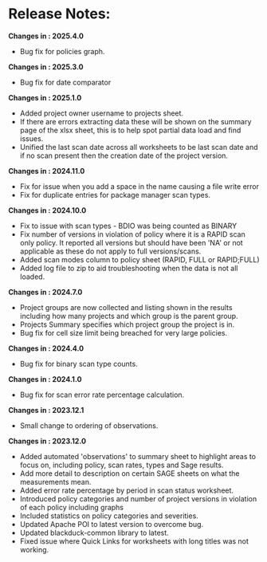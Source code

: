 # Release Notes:

**Changes in : 2025.4.0**

- Bug fix for policies graph.

**Changes in : 2025.3.0**

- Bug fix for date comparator

**Changes in : 2025.1.0**

- Added project owner username to projects sheet.
- If there are errors extracting data these will be shown on the summary page of the xlsx sheet, this is to help spot partial data load and find issues.
- Unified the last scan date across all worksheets to be last scan date and if no scan present then the creation date of the project version.

**Changes in : 2024.11.0**

- Fix for issue when you add a space in the name causing a file write error
- Fix for duplicate entries for package manager scan types.

**Changes in : 2024.10.0**

- Fix to issue with scan types - BDIO was being counted as BINARY
- Fix number of versions in violation of policy where it is a RAPID scan only policy.  It reported all versions but should have been 'NA' or not applicable as these do not apply to full versions/scans.
- Added scan modes column to policy sheet (RAPID, FULL or RAPID;FULL)
- Added log file to zip to aid troubleshooting when the data is not all loaded.

**Changes in : 2024.7.0**

- Project groups are now collected and listing shown in the results including how many projects and which group is the parent group.
- Projects Summary specifies which project group the project is in.
- Bug fix for cell size limit being breached for very large policies.
  
**Changes in : 2024.4.0**

- Bug fix for binary scan type counts.

**Changes in : 2024.1.0**

- Bug fix for scan error rate percentage calculation.

**Changes in : 2023.12.1**

- Small change to ordering of observations.

**Changes in : 2023.12.0**

- Added automated 'observations' to summary sheet to highlight areas to focus on, including policy, scan rates, types and Sage results.
- Add more detail to description on certain SAGE sheets on what the measurements mean.
- Added error rate percentage by period in scan status worksheet.
- Introduced policy categories and number of project versions in violation of each policy including graphs
- Included statistics on policy categories and severities.
- Updated Apache POI to latest version to overcome bug.
- Updated blackduck-common library to latest.
- Fixed issue where Quick Links for worksheets with long titles was not working.